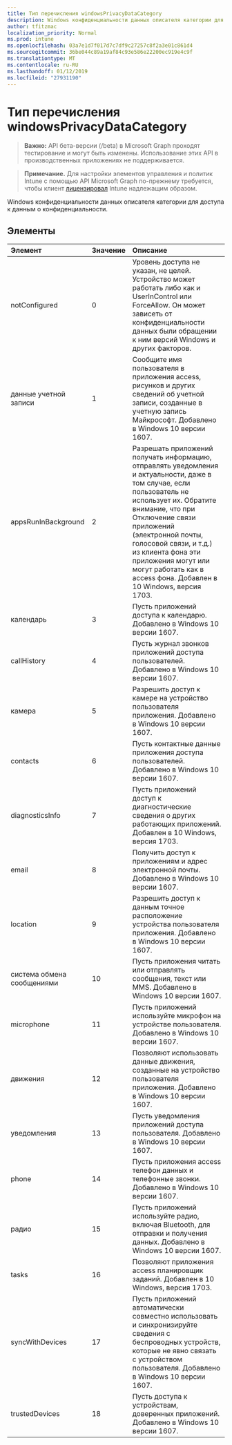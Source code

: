 ```yaml
---
title: Тип перечисления windowsPrivacyDataCategory
description: Windows конфиденциальности данных описателя категории для доступа к данным о конфиденциальности.
author: tfitzmac
localization_priority: Normal
ms.prod: intune
ms.openlocfilehash: 03a7e1d7f017d7c7df9c27257c8f2a3e01c861d4
ms.sourcegitcommit: 36be044c89a19af84c93e586e22200ec919e4c9f
ms.translationtype: MT
ms.contentlocale: ru-RU
ms.lasthandoff: 01/12/2019
ms.locfileid: "27931190"
---
```

# <a name="windowsprivacydatacategory-enum-type"></a>Тип перечисления windowsPrivacyDataCategory

> **Важно:** API бета-версии (/beta) в Microsoft Graph проходят тестирование и могут быть изменены. Использование этих API в производственных приложениях не поддерживается.

> **Примечание.** Для настройки элементов управления и политик Intune с помощью API Microsoft Graph по-прежнему требуется, чтобы клиент [лицензировал](https://go.microsoft.com/fwlink/?linkid=839381) Intune надлежащим образом.

Windows конфиденциальности данных описателя категории для доступа к данным о конфиденциальности.
## <a name="members"></a>Элементы
|Элемент|Значение|Описание|
|:---|:---|:---|
|notConfigured|0|Уровень доступа не указан, не целей. Устройство может работать либо как и UserInControl или ForceAllow. Он может зависеть от конфиденциальности данных были обращении к ним версий Windows и других факторов.|
|данные учетной записи|1|Сообщите имя пользователя в приложения access, рисунков и других сведений об учетной записи, созданные в учетную запись Майкрософт. Добавлено в Windows 10 версии 1607.|
|appsRunInBackground|2|Разрешать приложений получать информацию, отправлять уведомления и актуальности, даже в том случае, если пользователь не использует их. Обратите внимание, что при Отключение связи приложений (электронной почты, голосовой связи, и т.д.) из клиента фона эти приложения могут или могут работать как в access фона. Добавлен в 10 Windows, версия 1703.|
|календарь|3|Пусть приложений доступа к календарю. Добавлено в Windows 10 версии 1607.|
|callHistory|4|Пусть журнал звонков приложений доступа пользователей. Добавлено в Windows 10 версии 1607.|
|камера|5|Разрешить доступ к камере на устройство пользователя приложения. Добавлено в Windows 10 версии 1607.|
|contacts|6|Пусть контактные данные приложения доступа пользователей. Добавлено в Windows 10 версии 1607.|
|diagnosticsInfo|7|Пусть приложений доступ к диагностические сведения о других работающих приложений. Добавлен в 10 Windows, версия 1703.|
|email|8|Получить доступ к приложениям и адрес электронной почты. Добавлено в Windows 10 версии 1607.|
|location|9|Разрешить доступ к данным точное расположение устройства пользователя приложения. Добавлено в Windows 10 версии 1607.|
|система обмена сообщениями|10|Пусть приложения читать или отправлять сообщения, текст или MMS. Добавлено в Windows 10 версии 1607.|
|microphone|11|Пусть приложений используйте микрофон на устройстве пользователя. Добавлено в Windows 10 версии 1607.|
|движения|12|Позволяют использовать данные движения, созданные на устройство пользователя приложения. Добавлено в Windows 10 версии 1607.|
|уведомления|13|Пусть уведомления приложений доступа пользователя. Добавлено в Windows 10 версии 1607.|
|phone|14|Пусть приложения access телефон данных и телефонные звонки. Добавлено в Windows 10 версии 1607.|
|радио|15|Пусть приложений используйте радио, включая Bluetooth, для отправки и получения данных. Добавлено в Windows 10 версии 1607.|
|tasks|16|Позволяют приложения access планировщик заданий. Добавлен в 10 Windows, версия 1703.|
|syncWithDevices|17|Пусть приложений автоматически совместно использовать и синхронизируйте сведения с беспроводных устройств, которые не явно связать с устройством пользователя. Добавлено в Windows 10 версии 1607.|
|trustedDevices|18|Пусть доступа к устройствам, доверенных приложений. Добавлено в Windows 10 версии 1607.|





